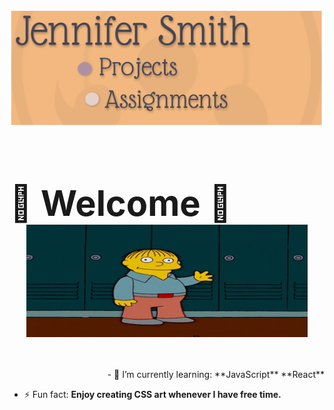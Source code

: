 # <img width="920" height="190" src='images/banner.png'/> <div align="left"><h1>🦋 Welcome 🦋<br> <div align="center"> <img src="images/hello.gif" width="450px" height="180px"></div> </h1></div>

<div align="right"> 
 - 🌱 I’m currently learning: 
**JavaScript**
**React**
  </div>

- ⚡ Fun fact: **Enjoy creating CSS art whenever I have free time.**

<!--
**JenniferSmith007/JenniferSmith007** is a ✨ _special_ ✨ repository because its `README.md` (this file) appears on your GitHub profile.

Here are some ideas to get you started:

- 🔭 I’m currently working on ...
- 🌱 I’m currently learning ...
- 👯 I’m looking to collaborate on ...
- 🤔 I’m looking for help with ...
- 💬 Ask me about ...
- 📫 How to reach me: ...
- 😄 Pronouns: ...
- ⚡ Fun fact: ...
-->
